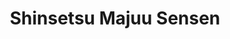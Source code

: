 --- 
title: "Shinsetsu Majuu Sensen"
publishdate: "2019-3-10T16:48:46+02:00"
src: "https://365manga.net/manga/shinsetsu-majuu-sensen"
image: "https://data.365manga.net/images/thumbnails/24737-shinsetsu-majuu-sensen.jpg"
description: ""
---